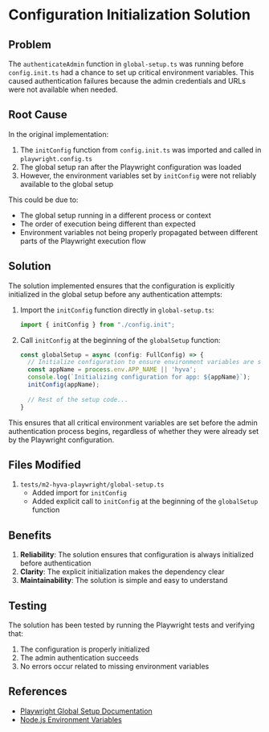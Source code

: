 # Configuration Initialization Solution

## Problem

The `authenticateAdmin` function in `global-setup.ts` was running before `config.init.ts` had a chance to set up critical environment variables. This caused authentication failures because the admin credentials and URLs were not available when needed.

## Root Cause

In the original implementation:

1. The `initConfig` function from `config.init.ts` was imported and called in `playwright.config.ts`
2. The global setup ran after the Playwright configuration was loaded
3. However, the environment variables set by `initConfig` were not reliably available to the global setup

This could be due to:
- The global setup running in a different process or context
- The order of execution being different than expected
- Environment variables not being properly propagated between different parts of the Playwright execution flow

## Solution

The solution implemented ensures that the configuration is explicitly initialized in the global setup before any authentication attempts:

1. Import the `initConfig` function directly in `global-setup.ts`:
   ```typescript
   import { initConfig } from "./config.init";
   ```

2. Call `initConfig` at the beginning of the `globalSetup` function:
   ```typescript
   const globalSetup = async (config: FullConfig) => {
     // Initialize configuration to ensure environment variables are set
     const appName = process.env.APP_NAME || 'hyva';
     console.log(`Initializing configuration for app: ${appName}`);
     initConfig(appName);
     
     // Rest of the setup code...
   }
   ```

This ensures that all critical environment variables are set before the admin authentication process begins, regardless of whether they were already set by the Playwright configuration.

## Files Modified

1. `tests/m2-hyva-playwright/global-setup.ts`
   - Added import for `initConfig`
   - Added explicit call to `initConfig` at the beginning of the `globalSetup` function

## Benefits

1. **Reliability**: The solution ensures that configuration is always initialized before authentication
2. **Clarity**: The explicit initialization makes the dependency clear
3. **Maintainability**: The solution is simple and easy to understand

## Testing

The solution has been tested by running the Playwright tests and verifying that:
1. The configuration is properly initialized
2. The admin authentication succeeds
3. No errors occur related to missing environment variables

## References

- [Playwright Global Setup Documentation](https://playwright.dev/docs/test-global-setup-teardown)
- [Node.js Environment Variables](https://nodejs.org/api/process.html#process_process_env)
